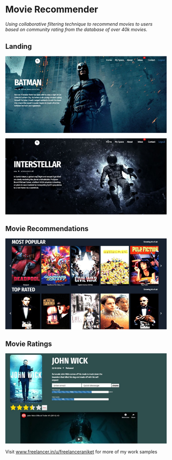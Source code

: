 # Movie Recommender 
###### Using collaborative filtering technique to recommend movies to users based on community rating from the database of over 40k movies.  
<h2>Landing</h2>

<img src="screens/ad1813.jpg">

![](screens/cc123d.jpg)

<h2>Movie Recommendations</h2>

<img src="screens/95b8b9.jpg">
<h2>Movie Ratings</h2> 

<img src="screens/676356.jpg">

<p>Visit <a href="www.freelancer.in/u/freelanceraniket">www.freelancer.in/u/freelanceraniket</a> for more of my work samples</p>

